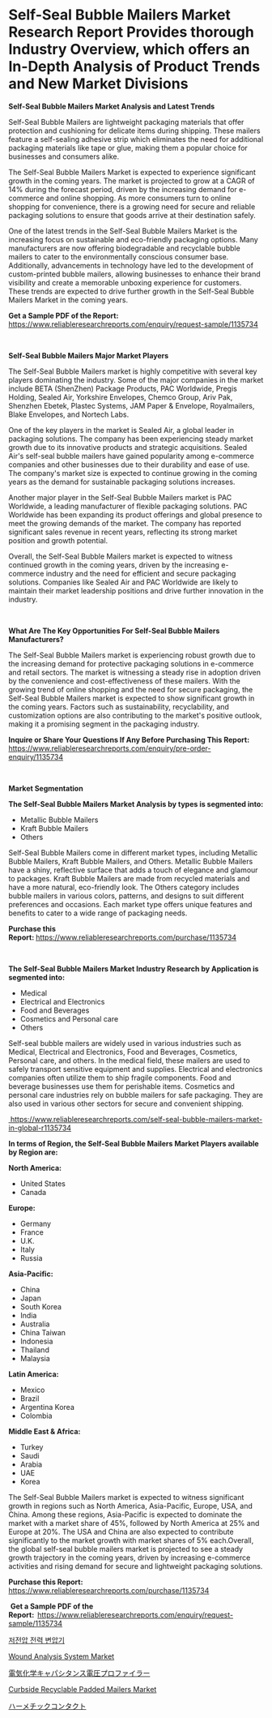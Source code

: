 <p><h1>Self-Seal Bubble Mailers Market Research Report Provides thorough Industry Overview, which offers an In-Depth Analysis of Product Trends and New Market Divisions</h1></p><p><strong>Self-Seal Bubble Mailers Market Analysis and Latest Trends</strong></p>
<p><p>Self-Seal Bubble Mailers are lightweight packaging materials that offer protection and cushioning for delicate items during shipping. These mailers feature a self-sealing adhesive strip which eliminates the need for additional packaging materials like tape or glue, making them a popular choice for businesses and consumers alike.</p><p>The Self-Seal Bubble Mailers Market is expected to experience significant growth in the coming years. The market is projected to grow at a CAGR of 14% during the forecast period, driven by the increasing demand for e-commerce and online shopping. As more consumers turn to online shopping for convenience, there is a growing need for secure and reliable packaging solutions to ensure that goods arrive at their destination safely.</p><p>One of the latest trends in the Self-Seal Bubble Mailers Market is the increasing focus on sustainable and eco-friendly packaging options. Many manufacturers are now offering biodegradable and recyclable bubble mailers to cater to the environmentally conscious consumer base. Additionally, advancements in technology have led to the development of custom-printed bubble mailers, allowing businesses to enhance their brand visibility and create a memorable unboxing experience for customers. These trends are expected to drive further growth in the Self-Seal Bubble Mailers Market in the coming years.</p></p>
<p><strong>Get a Sample PDF of the Report:&nbsp;</strong> <a href="https://www.reliableresearchreports.com/enquiry/request-sample/1135734">https://www.reliableresearchreports.com/enquiry/request-sample/1135734</a></p>
<p>&nbsp;</p>
<p><strong>Self-Seal Bubble Mailers Major Market Players</strong></p>
<p><p>The Self-Seal Bubble Mailers market is highly competitive with several key players dominating the industry. Some of the major companies in the market include BETA (ShenZhen) Package Products, PAC Worldwide, Pregis Holding, Sealed Air, Yorkshire Envelopes, Chemco Group, Ariv Pak, Shenzhen Ebetek, Plastec Systems, JAM Paper & Envelope, Royalmailers, Blake Envelopes, and Nortech Labs.</p><p>One of the key players in the market is Sealed Air, a global leader in packaging solutions. The company has been experiencing steady market growth due to its innovative products and strategic acquisitions. Sealed Air's self-seal bubble mailers have gained popularity among e-commerce companies and other businesses due to their durability and ease of use. The company's market size is expected to continue growing in the coming years as the demand for sustainable packaging solutions increases.</p><p>Another major player in the Self-Seal Bubble Mailers market is PAC Worldwide, a leading manufacturer of flexible packaging solutions. PAC Worldwide has been expanding its product offerings and global presence to meet the growing demands of the market. The company has reported significant sales revenue in recent years, reflecting its strong market position and growth potential.</p><p>Overall, the Self-Seal Bubble Mailers market is expected to witness continued growth in the coming years, driven by the increasing e-commerce industry and the need for efficient and secure packaging solutions. Companies like Sealed Air and PAC Worldwide are likely to maintain their market leadership positions and drive further innovation in the industry.</p></p>
<p>&nbsp;</p>
<p><strong>What Are The Key Opportunities For Self-Seal Bubble Mailers Manufacturers?</strong></p>
<p><p>The Self-Seal Bubble Mailers market is experiencing robust growth due to the increasing demand for protective packaging solutions in e-commerce and retail sectors. The market is witnessing a steady rise in adoption driven by the convenience and cost-effectiveness of these mailers. With the growing trend of online shopping and the need for secure packaging, the Self-Seal Bubble Mailers market is expected to show significant growth in the coming years. Factors such as sustainability, recyclability, and customization options are also contributing to the market's positive outlook, making it a promising segment in the packaging industry.</p></p>
<p><strong>Inquire or Share Your Questions If Any Before Purchasing This Report:</strong> <a href="https://www.reliableresearchreports.com/enquiry/pre-order-enquiry/1135734">https://www.reliableresearchreports.com/enquiry/pre-order-enquiry/1135734</a></p>
<p>&nbsp;</p>
<p><strong>Market Segmentation</strong></p>
<p><strong>The Self-Seal Bubble Mailers Market Analysis by types is segmented into:</strong></p>
<p><ul><li>Metallic Bubble Mailers</li><li>Kraft Bubble Mailers</li><li>Others</li></ul></p>
<p><p>Self-Seal Bubble Mailers come in different market types, including Metallic Bubble Mailers, Kraft Bubble Mailers, and Others. Metallic Bubble Mailers have a shiny, reflective surface that adds a touch of elegance and glamour to packages. Kraft Bubble Mailers are made from recycled materials and have a more natural, eco-friendly look. The Others category includes bubble mailers in various colors, patterns, and designs to suit different preferences and occasions. Each market type offers unique features and benefits to cater to a wide range of packaging needs.</p></p>
<p><strong>Purchase this Report:&nbsp;</strong><a href="https://www.reliableresearchreports.com/purchase/1135734">https://www.reliableresearchreports.com/purchase/1135734</a></p>
<p>&nbsp;</p>
<p><strong>The Self-Seal Bubble Mailers Market Industry Research by Application is segmented into:</strong></p>
<p><ul><li>Medical</li><li>Electrical and Electronics</li><li>Food and Beverages</li><li>Cosmetics and Personal care</li><li>Others</li></ul></p>
<p><p>Self-seal bubble mailers are widely used in various industries such as Medical, Electrical and Electronics, Food and Beverages, Cosmetics, Personal care, and others. In the medical field, these mailers are used to safely transport sensitive equipment and supplies. Electrical and electronics companies often utilize them to ship fragile components. Food and beverage businesses use them for perishable items. Cosmetics and personal care industries rely on bubble mailers for safe packaging. They are also used in various other sectors for secure and convenient shipping.</p></p>
<p><a href="https://www.reliableresearchreports.com/self-seal-bubble-mailers-market-in-global-r1135734">&nbsp;https://www.reliableresearchreports.com/self-seal-bubble-mailers-market-in-global-r1135734</a></p>
<p><strong>In terms of Region, the Self-Seal Bubble Mailers Market Players available by Region are:</strong></p>
<p>
    <p> <strong> North America: </strong>
        <ul>
            <li>United States</li>
            <li>Canada</li>
        </ul>
        </p> 
    <p> <strong> Europe: </strong>
        <ul>
            <li>Germany</li>
            <li>France</li>
            <li>U.K.</li>
            <li>Italy</li>
            <li>Russia</li>
        </ul>
        </p> 
    <p> <strong> Asia-Pacific: </strong>
        <ul>
            <li>China</li>
            <li>Japan</li>
            <li>South Korea</li>
            <li>India</li>
            <li>Australia</li>
            <li>China Taiwan</li>
            <li>Indonesia</li>
            <li>Thailand</li>
            <li>Malaysia</li>
        </ul>
        </p> 
    <p> <strong> Latin America: </strong>
        <ul>
            <li>Mexico</li>
            <li>Brazil</li>
            <li>Argentina Korea</li>
            <li>Colombia</li>
        </ul>
        </p> 
    <p> <strong> Middle East & Africa: </strong>
        <ul>
            <li>Turkey</li>
            <li>Saudi</li>
            <li>Arabia</li>
            <li>UAE</li>
            <li>Korea</li>
        </ul>
    </p>
    </p>
<p><p>The Self-Seal Bubble Mailers market is expected to witness significant growth in regions such as North America, Asia-Pacific, Europe, USA, and China. Among these regions, Asia-Pacific is expected to dominate the market with a market share of 45%, followed by North America at 25% and Europe at 20%. The USA and China are also expected to contribute significantly to the market growth with market shares of 5% each.Overall, the global self-seal bubble mailers market is projected to see a steady growth trajectory in the coming years, driven by increasing e-commerce activities and rising demand for secure and lightweight packaging solutions.</p></p>
<p><strong>Purchase this Report: </strong><a href="https://www.reliableresearchreports.com/purchase/1135734">https://www.reliableresearchreports.com/purchase/1135734</a></p>
<p>&nbsp;<strong>Get a Sample PDF of the Report:&nbsp;&nbsp;</strong><a href="https://www.reliableresearchreports.com/enquiry/request-sample/1135734">https://www.reliableresearchreports.com/enquiry/request-sample/1135734</a></p>
<p><strong></strong></p>
<p><p><a href="https://github.com/solomonbode85/Market-Research-Report-List-1/blob/main/8556488100527.md">저전압 전력 변압기</a></p><p><a href="https://github.com/mbisetmhermsr/Market-Research-Report-List-2/blob/main/wound-analysis-system-market.md">Wound Analysis System Market</a></p><p><a href="https://github.com/DwightHuels1/Market-Research-Report-List-1/blob/main/6676247106609.md">電気化学キャパシタンス電圧プロファイラー</a></p><p><a href="https://github.com/cameroneffertz/Market-Research-Report-List-1/blob/main/curbside-recyclable-padded-mailers-market.md">Curbside Recyclable Padded Mailers Market</a></p><p><a href="https://github.com/tanyaali3/Market-Research-Report-List-1/blob/main/7512180106607.md">ハーメチックコンタクト</a></p></p>